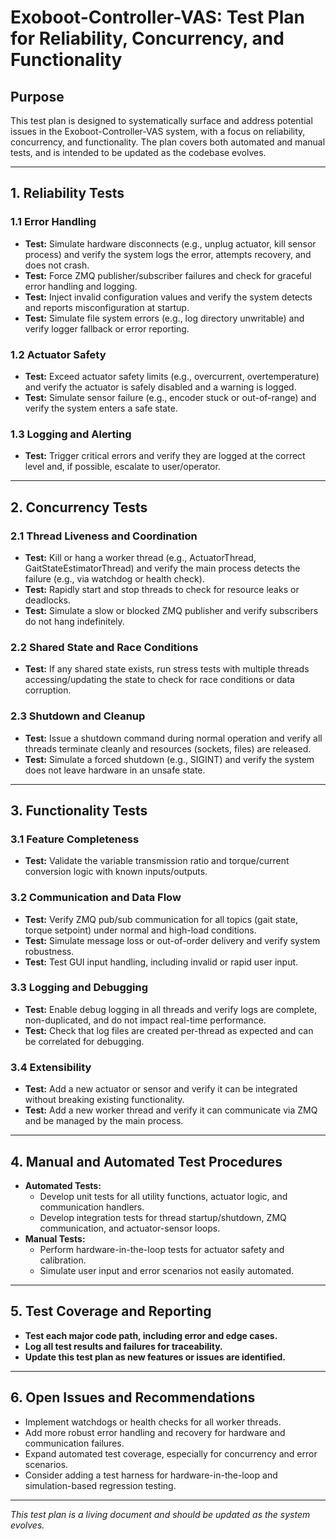 # Exoboot-Controller-VAS: Test Plan for Reliability, Concurrency, and Functionality

## Purpose
This test plan is designed to systematically surface and address potential issues in the Exoboot-Controller-VAS system, with a focus on reliability, concurrency, and functionality. The plan covers both automated and manual tests, and is intended to be updated as the codebase evolves.

---

## 1. Reliability Tests

### 1.1 Error Handling
- **Test:** Simulate hardware disconnects (e.g., unplug actuator, kill sensor process) and verify the system logs the error, attempts recovery, and does not crash.
- **Test:** Force ZMQ publisher/subscriber failures and check for graceful error handling and logging.
- **Test:** Inject invalid configuration values and verify the system detects and reports misconfiguration at startup.
- **Test:** Simulate file system errors (e.g., log directory unwritable) and verify logger fallback or error reporting.

### 1.2 Actuator Safety
- **Test:** Exceed actuator safety limits (e.g., overcurrent, overtemperature) and verify the actuator is safely disabled and a warning is logged.
- **Test:** Simulate sensor failure (e.g., encoder stuck or out-of-range) and verify the system enters a safe state.

### 1.3 Logging and Alerting
- **Test:** Trigger critical errors and verify they are logged at the correct level and, if possible, escalate to user/operator.

---

## 2. Concurrency Tests

### 2.1 Thread Liveness and Coordination
- **Test:** Kill or hang a worker thread (e.g., ActuatorThread, GaitStateEstimatorThread) and verify the main process detects the failure (e.g., via watchdog or health check).
- **Test:** Rapidly start and stop threads to check for resource leaks or deadlocks.
- **Test:** Simulate a slow or blocked ZMQ publisher and verify subscribers do not hang indefinitely.

### 2.2 Shared State and Race Conditions
- **Test:** If any shared state exists, run stress tests with multiple threads accessing/updating the state to check for race conditions or data corruption.

### 2.3 Shutdown and Cleanup
- **Test:** Issue a shutdown command during normal operation and verify all threads terminate cleanly and resources (sockets, files) are released.
- **Test:** Simulate a forced shutdown (e.g., SIGINT) and verify the system does not leave hardware in an unsafe state.

---

## 3. Functionality Tests

### 3.1 Feature Completeness
- **Test:** Validate the variable transmission ratio and torque/current conversion logic with known inputs/outputs.

### 3.2 Communication and Data Flow
- **Test:** Verify ZMQ pub/sub communication for all topics (gait state, torque setpoint) under normal and high-load conditions.
- **Test:** Simulate message loss or out-of-order delivery and verify system robustness.
- **Test:** Test GUI input handling, including invalid or rapid user input.

### 3.3 Logging and Debugging
- **Test:** Enable debug logging in all threads and verify logs are complete, non-duplicated, and do not impact real-time performance.
- **Test:** Check that log files are created per-thread as expected and can be correlated for debugging.

### 3.4 Extensibility
- **Test:** Add a new actuator or sensor and verify it can be integrated without breaking existing functionality.
- **Test:** Add a new worker thread and verify it can communicate via ZMQ and be managed by the main process.

---

## 4. Manual and Automated Test Procedures
- **Automated Tests:**
  - Develop unit tests for all utility functions, actuator logic, and communication handlers.
  - Develop integration tests for thread startup/shutdown, ZMQ communication, and actuator-sensor loops.
- **Manual Tests:**
  - Perform hardware-in-the-loop tests for actuator safety and calibration.
  - Simulate user input and error scenarios not easily automated.

---

## 5. Test Coverage and Reporting
- **Test each major code path, including error and edge cases.**
- **Log all test results and failures for traceability.**
- **Update this test plan as new features or issues are identified.**

---

## 6. Open Issues and Recommendations
- Implement watchdogs or health checks for all worker threads.
- Add more robust error handling and recovery for hardware and communication failures.
- Expand automated test coverage, especially for concurrency and error scenarios.
- Consider adding a test harness for hardware-in-the-loop and simulation-based regression testing.

---

*This test plan is a living document and should be updated as the system evolves.*
